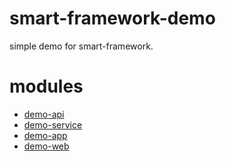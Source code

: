 # smart-framework-demo
simple demo for smart-framework.
# modules
- [demo-api](https://github.com/snzigod/smart-framework-demo/tree/master/demo-api)
- [demo-service](https://github.com/snzigod/smart-framework-demo/tree/master/demo-service)
- [demo-app](https://github.com/snzigod/smart-framework-demo/tree/master/demo-app)
- [demo-web](https://github.com/snzigod/smart-framework-demo/tree/master/demo-web)